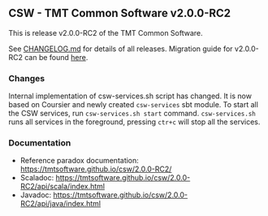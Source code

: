 ## CSW - TMT Common Software v2.0.0-RC2

This is release v2.0.0-RC2 of the TMT Common Software.

See [CHANGELOG.md](CHANGELOG.md) for details of all releases.
Migration guide for v2.0.0-RC2 can be found [here](https://tmtsoftware.github.io/csw/2.0.0-RC2/migration_guide/migration-guides.html).

### Changes
Internal implementation of csw-services.sh script has changed. It is now based on Coursier and newly created `csw-services` sbt module.
To start all the CSW services, run `csw-services.sh start` command.
`csw-services.sh` runs all services in the foreground, pressing `ctr+c` will stop all the services. 

### Documentation
- Reference paradox documentation: https://tmtsoftware.github.io/csw/2.0.0-RC2/
- Scaladoc: https://tmtsoftware.github.io/csw/2.0.0-RC2/api/scala/index.html
- Javadoc: https://tmtsoftware.github.io/csw/2.0.0-RC2/api/java/index.html